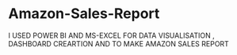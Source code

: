 # Amazon-Sales-Report
I USED POWER BI AND MS-EXCEL FOR DATA VISUALISATION , DASHBOARD CREARTION AND TO MAKE AMAZON SALES REPORT 
